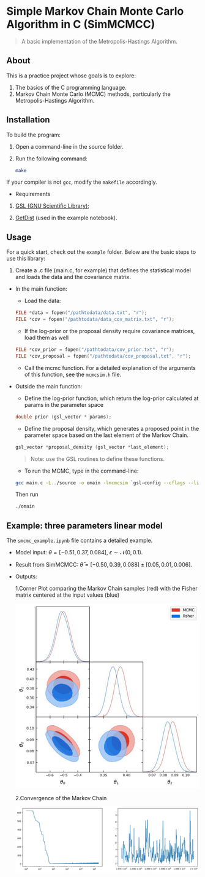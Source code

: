 # Simple Markov Chain Monte Carlo Algorithm in C (SimMCMCC)

> A basic implementation of the Metropolis-Hastings Algorithm.

## About

This is a practice project whose goals is to explore:

1. The basics of the C programming language.
2. Markov Chain Monte Carlo (MCMC) methods, particularly the Metropolis-Hastings Algorithm.

## Installation

To build the program:

1. Open a command-line in the source folder.
2. Run the following command:

   ```bash
   make
   ```

If your compiler is not `gcc`, modify the `makefile` accordingly.

- Requirements

1. [GSL (GNU Scientific Library)](https://www.gnu.org/software/gsl/);

2. [GetDist](https://getdist.readthedocs.io/en/latest/) (used in the example notebook).

## Usage

For a quick start, check out the `example` folder. Below are the basic steps to use this library:

1. Create a .c file (main.c, for example) that defines the statistical model and loads the data and the covariance matrix.

- In the main function:

  - Load the data:

  ```C
  FILE *data = fopen("/pathtodata/data.txt", "r");
  FILE *cov = fopen("/pathtodata/data_cov_matrix.txt", "r");
  ```

  - If the log-prior or the proposal density require covariance matrices, load them as well

  ```C
  FILE *cov_prior = fopen("/pathtodata/cov_prior.txt", "r");
  FILE *cov_proposal = fopen("/pathtodata/cov_proposal.txt", "r");
  ```

  - Call the mcmc function. For a detailed explanation of the arguments of this function, see the `mcmcsim.h` file.

- Outside the main function:

  - Define the log-prior function, which return the log-prior calculated at params in the parameter space

  ```C
  double prior (gsl_vector * params);
  ```

  - Define the proposal density, which generates a proposed point in the parameter space based on the last element of the Markov Chain.

  ```C
  gsl_vector *proposal_density (gsl_vector *last_element);
  ```

  > Note: use the GSL routines to define these functions.

  - To run the MCMC, type in the command-line:

  ```bash
  gcc main.c -L../source -o omain -lmcmcsim `gsl-config --cflags --libs`
  ```

  Then run

  ```bash
  ./omain
  ```

## Example: three parameters linear model

The `smcmc_example.ipynb` file contains a detailed example.

- Model input: $\theta = [-0.51, 0.37, 0.084]$, $\epsilon \sim \mathcal{N}(0, 0.1)$.

- Result from SimMCMCC: $\bar{\theta} = [-0.50, 0.39, 0.088] \pm [0.05, 0.01, 0.006]$.

- Outputs:

  1.Corner Plot comparing the Markov Chain samples (red) with the Fisher matrix centered at the input values (blue)

  ![Corner Plot](/example/output/corner_plot.jpg)

  2.Convergence of the Markov Chain
  
  ![Convergence](/example/output/convergence.jpg)
